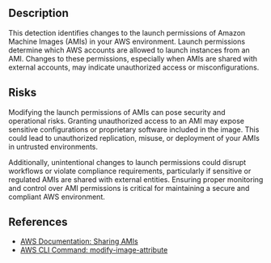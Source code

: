 ## Description

This detection identifies changes to the launch permissions of Amazon Machine Images (AMIs) in your AWS environment. Launch permissions determine which AWS accounts are allowed to launch instances from an AMI. Changes to these permissions, especially when AMIs are shared with external accounts, may indicate unauthorized access or misconfigurations.

## Risks

Modifying the launch permissions of AMIs can pose security and operational risks. Granting unauthorized access to an AMI may expose sensitive configurations or proprietary software included in the image. This could lead to unauthorized replication, misuse, or deployment of your AMIs in untrusted environments.

Additionally, unintentional changes to launch permissions could disrupt workflows or violate compliance requirements, particularly if sensitive or regulated AMIs are shared with external entities. Ensuring proper monitoring and control over AMI permissions is critical for maintaining a secure and compliant AWS environment.

## References

- [AWS Documentation: Sharing AMIs](https://docs.aws.amazon.com/AWSEC2/latest/UserGuide/sharingamis-explicit.html)
- [AWS CLI Command: modify-image-attribute](https://docs.aws.amazon.com/cli/latest/reference/ec2/modify-image-attribute.html)
